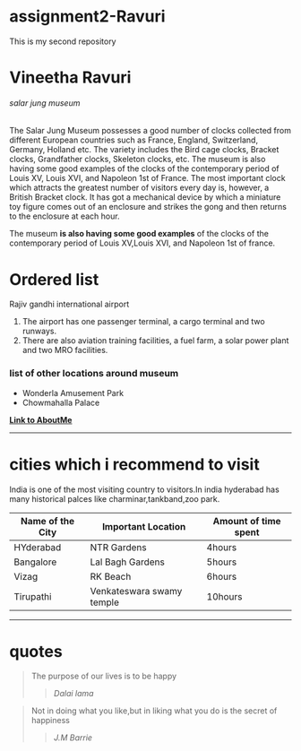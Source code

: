 # assignment2-Ravuri
This is my second repository
# Vineetha Ravuri
###### salar jung museum
The Salar Jung Museum possesses a good number of clocks collected from different European countries such as France, England, Switzerland, Germany, Holland etc. The variety includes the Bird cage clocks, Bracket clocks, Grandfather clocks, Skeleton clocks, etc. The museum is also having some good examples of the clocks of the contemporary period of Louis XV, Louis XVI, and Napoleon 1st of France. The most important clock which attracts the greatest number of visitors every day is, however, a British Bracket clock. It has got a mechanical device by which a miniature toy figure comes out of an enclosure and strikes the gong and then returns to the enclosure at each hour.


The museum __is also having some good examples__ of the clocks of the contemporary period of Louis XV,Louis XVI, and Napoleon 1st of france.
# Ordered list


Rajiv gandhi international airport
1. The airport has one passenger terminal, a cargo terminal and two runways. 
2. There are also aviation training facilities, a fuel farm, a solar power plant and two MRO facilities.
### list of other locations around museum
* Wonderla Amusement Park
* Chowmahalla Palace

**[Link to AboutMe](aboutme.md)**

----
# cities which i recommend to visit

India is one of the most visiting country to visitors.In india hyderabad has many historical palces like charminar,tankband,zoo park.

| Name of the City | Important Location | Amount of time spent |
--- | --- | ---|
| HYderabad | NTR Gardens | 4hours |
|Bangalore | Lal Bagh Gardens | 5hours |
| Vizag | RK Beach | 6hours |
| Tirupathi | Venkateswara swamy temple | 10hours |
 
 ---
 # quotes
 > The purpose of our lives is to be happy
 >> _Dalai lama_

 > Not in doing what you like,but in liking what you do is  the secret of happiness
 >>_J.M Barrie_